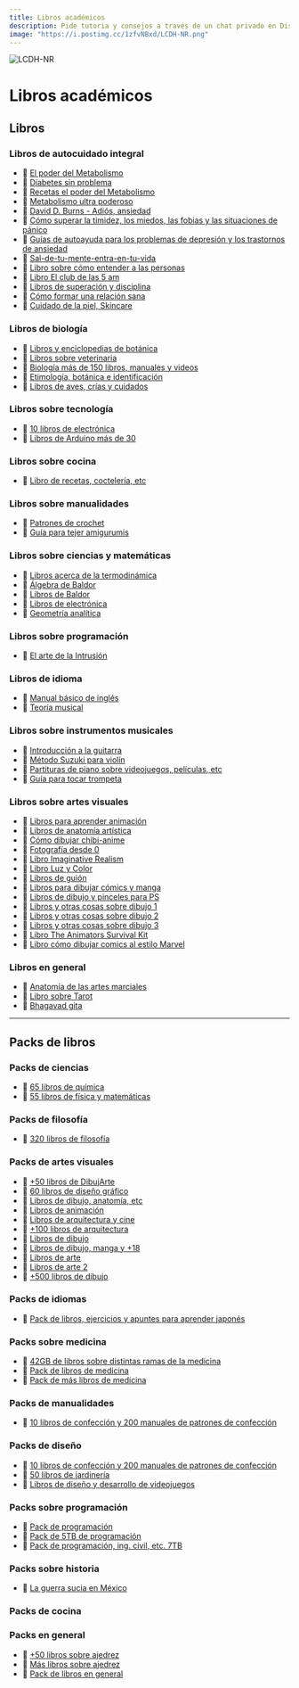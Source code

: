```yaml
---
title: Libros académicos
description: Pide tutoria y consejos a través de un chat privado en Discord.
image: "https://i.postimg.cc/1zfvNBxd/LCDH-NR.png"
---
```

![LCDH-NR](https://i.postimg.cc/NFmjSdK0/Libros-edu.png)
# Libros académicos

## **Libros**

### Libros de autocuidado integral

- 🍩 [El poder del Metabolismo](https://www.mediafire.com/file/d46mktdd2v1dvki/Libros_Metabolismo_para_los_papus.rar/file)
- 🍩 [Diabetes sin problema](https://www.mediafire.com/file/d46mktdd2v1dvki/Libros_Metabolismo_para_los_papus.rar/file)
- 🍩 [Recetas el poder del Metabolismo](https://www.mediafire.com/file/d46mktdd2v1dvki/Libros_Metabolismo_para_los_papus.rar/file)
- 🍩 [Metabolismo ultra poderoso](https://www.mediafire.com/file/d46mktdd2v1dvki/Libros_Metabolismo_para_los_papus.rar/file)
- 🍩 [David D. Burns - Adiós, ansiedad](https://www.mediafire.com/file/13wqtsxams7hhwz/Libros_pa_los_papus_ansiosos.zip/file?dkey=e5ycf140hfh&r=1408)
- 🍩 [Cómo superar la timidez, los miedos, las fobias y las situaciones de pánico](https://www.mediafire.com/file/13wqtsxams7hhwz/Libros_pa_los_papus_ansiosos.zip/file?dkey=e5ycf140hfh&r=1408)
- 🍩 [Guías de autoayuda para los problemas de depresión y los trastornos de ansiedad](https://www.mediafire.com/file/13wqtsxams7hhwz/Libros_pa_los_papus_ansiosos.zip/file?dkey=e5ycf140hfh&r=1408)
- 🍩 [Sal-de-tu-mente-entra-en-tu-vida](https://www.mediafire.com/file/13wqtsxams7hhwz/Libros_pa_los_papus_ansiosos.zip/file?dkey=e5ycf140hfh&r=1408)
- 🍩 [Libro sobre cómo entender a las personas](https://www.mediafire.com/file/t3p21bd41f1cf01/Como_entender_a_las_personas.rar/file)
- 🍩 [Libro El club de las 5 am](https://www.mediafire.com/file/13wqtsxams7hhwz/Libros_pa_los_papus_ansiosos.zip/file?dkey=e5ycf140hfh&r=1408)
- 🍩 [Libros de superación y disciplina](https://gofile.io/d/Q2czeJ)
- 🍩 [Cómo formar una relación sana](https://www.mediafire.com/file/cpmfbm0g89sxfjc/Como_forma_una_relaci%25C3%25B3n_sana.pdf/file)
- 🍩 [Cuidado de la piel, Skincare](https://drive.google.com/drive/folders/11IbBun1A1XGrHL9DuSKhvO0xC3524Dlg)


### Libros de biología

- 🍩 [Libros y enciclopedias de botánica](https://www.mediafire.com/file/owwl2zd46zyher4/Bot%25C3%25A1nica_para_los_papus.zip/file)
- 🍩 [Libros sobre veterinaria](https://mega.nz/file/N7s2lBxL#1V2NycrB2ex45I-3wogShIpd3SjptrgIHtZeYotI3bM)
- 🍩 [Biología más de 150 libros, manuales y videos](https://drive.google.com/drive/u/0/mobile/folders/1aEw1Xu8QvdQLyxi90kjd2MllWHxVLyAV?pli=1)
- 🍩 [Etimología, botánica e identificación](https://www.mediafire.com/folder/6gycgzu5rgcm5/Entomologia%2C_Botánica_e_Identificación)
- 🍩 [Libros de aves, crías y cuidados](https://drive.google.com/drive/folders/1oMgx5WVn4UNG0tO-kYctJXimnNKJyGHv)


### Libros sobre tecnología

- 🍩 [10 libros de electrónica](https://www.mediafire.com/file/6jqv5hqdr9ujnvc/Electr%25C3%25B3nica_para_los_papus.zip/file)
- 🍩 [Libros de Arduino más de 30](https://www.mediafire.com/file/sep32bs6yr69790/ARDUINO.rar/file)


### Libros sobre cocina

- 🍩 [Libro de recetas, coctelería, etc](https://cdn.me-qr.com/pdf/13959054.pdf)


### Libros sobre manualidades

- 🍩 [Patrones de crochet](https://www.mediafire.com/file/qj495vk26m1li7h/Patrones_de_crochet.rar/file)
- 🍩 [Guía para tejer amigurumis](https://www.patronesamigurumi.org/uploads/super-guia-para-tejer-amigurumis.pdf)


### Libros sobre ciencias y matemáticas

- 🍩 [Libros acerca de la termodinámica](https://mega.nz/folder/ozkTQICL#BW-zEhCaoN2gJI6g_inevg)
- 🍩 [Álgebra de Baldor](https://mega.nz/file/9HcwyCiI#FRug4jMt9yWDYhHDuEXo7VuUUhppIaFPWS-yNC48cn0)
- 🍩 [Libros de Baldor](https://www.mediafire.com/folder/cpzzyvks0gh52/B4ld0r_Completo)
- 🍩 [Libros de electrónica](https://mega.nz/folder/SsdSQa5K#0Jgi3F4kIkEWMD5Q1H81Cg)
- 🍩 [Geometría analítica](https://drive.google.com/drive/folders/1F684USHV_-I925mzRAjRKHt4-CkLPNuz)


### Libros sobre programación

- 🍩 [El arte de la Intrusión](https://mega.nz/file/AadiXb6Q#HDHVlssG-lc1eyQ_bgo3u8bO3wtk2j0_ay9mSpjm7_E)


### Libros de idioma

- 🍩 [Manual básico de inglés](https://drive.google.com/file/d/10pH4TTeGu5szOwQLpDdjQ6b2Kc29-9oB/view?usp=drivesdk)
- 🍩 [Teoría musical](https://www.mediafire.com/file/jdh5bdn407b9lpy/teoria_musical.pdf/file)


### Libros sobre instrumentos musicales

- 🍩 [Introducción a la guitarra](https://drive.google.com/drive/folders/1TtMoQiUBGQcSOf86U6nzYhJxm9gkkX8M)
- 🍩 [Método Suzuki para violín](https://drive.google.com/file/d/1NEoxwxEIMbHI4O3G3mb-_8bf0waqZo9b/view)
- 🍩 [Partituras de piano sobre videojuegos, películas, etc](https://drive.google.com/drive/folders/1CizOSyQQM4-W1aMWv_MvNsVZPQQY1bsM)
- 🍩 [Guía para tocar trompeta](https://drive.google.com/file/d/1agpO364xLjrNMNFeRTKjIFh926fcRXal/view)


### Libros sobre artes visuales

- 🍩 [Libros para aprender animación](https://www.mediafire.com/file/78hy317qyse21bb/Libros_de_animacion.zip/file)
- 🍩 [Libros de anatomía artística](https://drive.google.com/drive/folders/19sqyXKWqWROzEfMgY60VoKPNiaOwwd-s)
- 🍩 [Cómo dibujar chibi-anime](https://drive.google.com/drive/folders/1QJ9GNTNPWplQ1tfkXnJEmTIRTl4g2UTe)
- 🍩 [Fotografía desde 0](https://drive.google.com/file/d/1r-89-0DO0cAmoBDW6a8t4OqVklym1BLn/view?usp=drivesdk)
- 🍩 [Libro Imaginative Realism](https://www.mediafire.com/file/xds3zoyxyb6hc94/Imaginative_Realism__How_to_Paint_What_Doesn%25E2%2580%2599t_Exist.pdf/file)
- 🍩 [Libro Luz y Color](https://www.mediafire.com/file/7mrjh64pwds98e0/Luz_Y_Color_James_Gurney.pdf/file)
- 🍩 [Libros de guión](https://www.mediafire.com/file/ow0ujxqsrbly9fm/libros_de_guion.zip/file)
- 🍩 [Libros para dibujar cómics y manga](https://drive.google.com/drive/folders/1DLd4NOv1ebO_KqkRUVKZPfUmX9WBJ4Ss)
- 🍩 [Libros de dibujo y pinceles para PS](https://drive.google.com/drive/folders/1SGW8nyBslzQRYhTMQxCk2hQFKFiKYVMZ)
- 🍩 [Libros y otras cosas sobre dibujo 1](https://www.mediafire.com/folder/rhuoypthqbpdt/Dibujos+1.1)
- 🍩 [Libros y otras cosas sobre dibujo 2](https://www.mediafire.com/folder/2q1opxogi7l91/Dibujos+1.2)
- 🍩 [Libros y otras cosas sobre dibujo 3](https://www.mediafire.com/folder/sase3ge3o8h33/Dibujos+2+(PDFs)+ingles)
- 🍩 [Libro The Animators Survival Kit](https://drive.google.com/file/d/15RPQQ5GmEmAzRsRdDRKP3KHPGbwKfbxw/view)
- 🍩 [Libro cómo dibujar comics al estilo Marvel](https://www.mediafire.com/file/7n8pocvww7u6588/C%25C3%25B3mo_Dibujar_C%25C3%25B3mics_Al_Estilo_Marvel_by_Stan_Lee_y_John_Buscema_PDF.pdf/file)


### Libros en general

- 🍩 [Anatomía de las artes marciales](https://drive.google.com/file/d/1SuADKDl0RamyTHnHvNwFLq0VChw6ZHjt/view?usp=drivesdk)
- 🍩 [Libro sobre Tarot](https://drive.google.com/file/d/1-ZSaIvs3mowbyPifsICVz8OoWD5562p8/view)
- 🍩 [Bhagavad gita](https://www.mediafire.com/download/y8iel223zjc7qvx)

---

## **Packs de libros**

### Packs de ciencias

- 🍩 [65 libros de química](https://www.mediafire.com/file/apq2bklf5ndkzmu/Quimica.zip/file)
- 🍩 [55 libros de física y matemáticas](https://www.mediafire.com/file/smp8bdhgepkeia9/Fisica_y_Matematicas_para_los_papus.rar/file)


### Packs de filosofía

- 🍩 [320 libros de filosofía](https://www.mediafire.com/file/vxjy36a9kr1x23f/pa_pensar_se%25C3%25B1ores.rar/file)


### Packs de artes visuales

- 🍩 [+50 libros de DibujArte](https://drive.google.com/drive/folders/1zn2Qy1ozovx3UGKFpp5UOPNJVoSy62GT)
- 🍩 [60 libros de diseño gráfico](https://www.mediafire.com/file/pjtt8346szyemy2/Libros_de_Dise%25C3%25B1o.rar/file)
- 🍩 [Libros de dibujo, anatomía, etc](https://www.mediafire.com/folder/cl4gweojelpvh/Libros_de_Dibujo)
- 🍩 [Libros de animación](https://drive.google.com/drive/folders/19m6GSqMIc0KHPiRLxfSLtQxbvW4ZBbld)
- 🍩 [Libros de arquitectura y cine](https://drive.google.com/drive/folders/1C0WM0w-l-Op7597FcAGd9RqMNK7F1j2t)
- 🍩 [+100 libros de arquitectura](https://www.mediafire.com/file/wxrjg8qdzj16p04/123libros_arquitectura_.rar/file)
- 🍩 [Libros de dibujo](https://drive.google.com/drive/folders/1AW55CCiICjc3VHAVQ9Evh7nrpeKRBw47)
- 🍩 [Libros de dibujo, manga y +18](https://drive.google.com/drive/folders/1H23CGmlnMSCMYDR4z_RhNUy3f97LPClS?usp=share_link)
- 🍩 [Libros de arte](https://www.mediafire.com/folder/we0gsgmh6p40t/Libros_de_arte)
- 🍩 [Libros de arte 2](https://drive.google.com/drive/folders/1LbgqTrOVVnEcIxcTlr8zP7XCNgM2mjy7)
- 🍩 [+500 libros de dibujo](https://drive.google.com/drive/folders/15eO2zAEHwlSzc2G26SmcwV7vk_rxjSuY)


### Packs de idiomas

- 🍩 [Pack de libros, ejercicios y apuntes para aprender japonés](https://drive.google.com/drive/folders/1RM9OiQcNI9hEss4mnLwOs_YR1gTpLvo9)


### Packs sobre medicina

- 🍩 [42GB de libros sobre distintas ramas de la medicina](https://mega.nz/folder/pM0ECBya#QHDylqTn2I8vU1koMqNAJw)
- 🍩 [Pack de libros de medicina](https://mega.nz/folder/CmYyXCJZ#hDJiF1dqRRXolrWWcIp-0g)
- 🍩 [Pack de más libros de medicina](https://mega.nz/folder/YdMW1TJD#g0K94kpdqX8bbKkq01n44Q)


### Packs de manualidades

- 🍩 [10 libros de confección y 200 manuales de patrones de confección](https://www.mediafire.com/file/yugqu5brp24vo7s/confeccion_de_ropa.rar/file)


### Packs de diseño

- 🍩 [10 libros de confección y 200 manuales de patrones de confección](https://www.mediafire.com/file/yugqu5brp24vo7s/confeccion_de_ropa.rar/file)
- 🍩 [50 libros de jardinería](https://www.terabox.com/wap/share/filelist?surl=Ujbm9K7y8jS0wBfyYvgEwg)
- 🍩 [Libros de diseño y desarrollo de videojuegos](https://mega.nz/folder/n0FV0RzR#8Xff4QkvROz2oDRcg3FkYA)


### Packs sobre programación

- 🍩 [Pack de programación](https://mega.nz/folder/fpVBTYDb#AhWVJ-CFyUA5mFHKIMZJjQ)
- 🍩 [Pack de 5TB de programación](https://mega.nz/folder/a94G0RDJ#dh8zj32TNulKlRfvTy7rCg/folder/n4h2HaoL)
- 🍩 [Pack de programación, ing. civil, etc. 7TB](https://mega.nz/folder/nigDHAxb#FpbSFyZqPGXudC9Gs72-Nw)

### Packs sobre historia

- 🍩 [La guerra sucia en México](https://drive.google.com/file/d/1jR7QU5lhU26HZO3SzyPLZGpGmwHLxQ6A/view)


### Packs de cocina


### Packs en general

- 🍩 [+50 libros sobre ajedrez](https://drive.google.com/drive/u/0/folders/1Mtt9-w8_VTiu4di3zNmr30RRMYVTVh1o)
- 🍩 [Más libros sobre ajedrez](https://onedrive.live.com/?authkey=V%2AQBwpmp2BU%24&id=8D12F616C7A05752%21456&cid=8D12F616C7A05752)
- 🍩 [Pack de libros en general](https://mega.nz/folder/zUkREIYQ#eHO_IweiBkajpNOpoRZIhA/folder/iEFUBDAZ)











